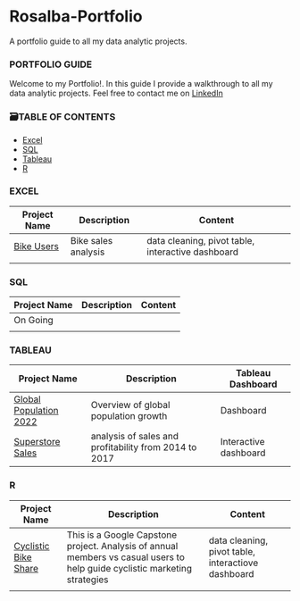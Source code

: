 # Rosalba-Portfolio
A portfolio guide to all my data analytic projects.

### PORTFOLIO GUIDE ###

Welcome to my Portfolio!. In this guide I provide a walkthrough to all my data analytic projects.
Feel free to contact me on [LinkedIn](https://www.linkedin.com/in/rosalba-martin-miami/)


### 🗃️TABLE OF CONTENTS ###

* [Excel](https://github.com/rosalbamartin/Rosalba-Portfolio#Excel)
* [SQL](https://github.com/rosalbamartin/Rosalba-Portfolio#SQL)
* [Tableau](https://github.com/rosalbamartin/Rosalba-Portfolio#Tableau)
* [R](https://github.com/rosalbamartin/Rosalba-Portfolio#R) 

### EXCEL ###

| Project Name                 |         Description                                                         | Content                                            |
| ---------------------------- | ------------------------------------------------------- | ---------------------------------------------------|
| [Bike Users](https://github.com/rosalbamartin/Excel/blob/main/Bike%20users%20EXCEL%20Project.xlsx)| Bike sales analysis| data cleaning, pivot table, interactive dashboard  |
|                              |                                                         |                                                    |


### SQL ###

| Project Name                 |         Description                                         | Content                       |
| ---------------------------- | -------------------------------------------------------| ------------------------------|
|On Going                 |                                |   |
|                              |                                                                      |                               |


### TABLEAU ###

| Project Name                 |         Description                                     | Tableau Dashboard                     |
| ---------------------------- | -------------------------------------------------------| ------------------------------|
| [Global Population 2022](https://public.tableau.com/app/profile/rosalba.martin/viz/GlobalPopulation2022/Dashboard1)                  |        Overview of global population growth       | Dashboard |
| [Superstore Sales](https://public.tableau.com/app/profile/rosalba.martin/viz/SuperstoreAnalysis_16709485167360/Dashboard1)         |       analysis of sales and profitability from 2014 to 2017    |  Interactive dashboard |                          

### R ###

| Project Name                 |         Description                                     | Content                       |
| ---------------------------- | -------------------------------------------------------| ------------------------------|
| [Cyclistic Bike Share](https://github.com/rosalbamartin/Cyclistic-Bike-share-Data-Analysis)      | This is a Google Capstone project. Analysis of annual members vs casual users to help guide cyclistic marketing strategies                       | data cleaning, pivot table, interactiove dashboard  |
|                              |                                                                      |                               |
